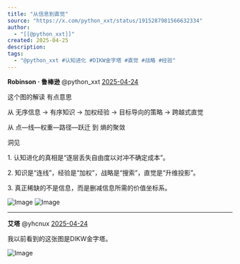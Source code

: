 ```yaml
---
title: "从信息到直觉"
source: "https://x.com/python_xxt/status/1915287981566632334"
author:
  - "[[@python_xxt]]"
created: 2025-04-25
description:
tags:
  - "@python_xxt #认知进化 #DIKW金字塔 #直觉 #战略 #经验"
---
```

**Robinson · 鲁棒逊** @python\_xxt [2025-04-24](https://x.com/python_xxt/status/1915287981566632334)

这个图的解读 有点意思

从 无序信息 → 有序知识 → 加权经验 → 目标导向的策略 → 跨越式直觉

从 点—线—权重—路径—跃迁 到 熵的聚敛

洞见

1\. 认知进化的真相是“逐层丢失自由度以对冲不确定成本”。

2\. 知识是“连线”，经验是“加权”，战略是“搜索”，直觉是“升维投影”。

3\. 真正稀缺的不是信息，而是删减信息所需的价值坐标系。

![Image](https://pbs.twimg.com/media/GpR30GYbYAUXnfB?format=png&name=large) ![Image](https://pbs.twimg.com/media/GpR3mkna0AAVCdr?format=png&name=large)

---

**艾塔** @yhcnux [2025-04-24](https://x.com/yhcnux/status/1915353880394949055)

我以前看到的这张图是DIKW金字塔。

![Image](https://pbs.twimg.com/media/GpS0EPVbYAQgw0U?format=png&name=large)
